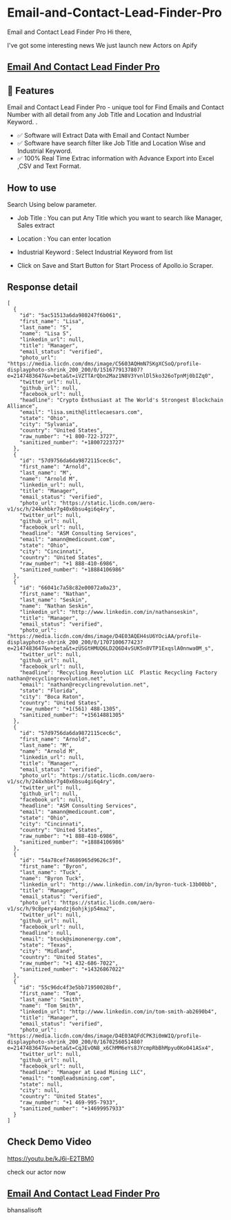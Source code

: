 # Email-and-Contact-Lead-Finder-Pro
Email and Contact Lead Finder Pro
Hi there,

I've got some interesting news We just launch new Actors on Apify

## [Email And Contact Lead Finder Pro](https://apify.com/bhansalisoft/email-and-contact-lead-finder-pro)

## 🚀 Features

Email and Contact Lead Finder Pro - unique tool for Find Emails and Contact Number with all detail from any Job Title and Location and Industrial Keyword. .

- ✅ Software will Extract Data with Email and Contact Number
- ✅ Software have search filter like Job Title and Location Wise and Industrial Keyword.
- ✅ 100% Real Time Extrac information with Advance Export into Excel ,CSV and Text Format.


## How to use
Search Using below parameter.

- Job Title :  You can put Any Title which you want to search like Manager, Sales extract 
- Location  :  You can enter location
- Industrial Keyword : Select Industrial Keyword from list


- Click on Save and Start Button for Start Process of Apollo.io Scraper.  

## Response detail

```
[
  {
    "id": "5ac51513a6da980247f6b061",
    "first_name": "Lisa",
    "last_name": "S",
    "name": "Lisa S",
    "linkedin_url": null,
    "title": "Manager",
    "email_status": "verified",
    "photo_url": "https://media.licdn.com/dms/image/C5603AQHmN7SKgXCSoQ/profile-displayphoto-shrink_200_200/0/1516779137807?e=2147483647&v=beta&t=iVZTTArQbn2Maz1N8V3YvnlDl5ko326oTpnMj0bIZq0",
    "twitter_url": null,
    "github_url": null,
    "facebook_url": null,
    "headline": "Crypto Enthusiast at The World's Strongest Blockchain Alliance",
    "email": "lisa.smith@littlecaesars.com",
    "state": "Ohio",
    "city": "Sylvania",
    "country": "United States",
    "raw_number": "+1 800-722-3727",
    "sanitized_number": "+18007223727"
  },
  {
    "id": "57d9756da6da9872115cec6c",
    "first_name": "Arnold",
    "last_name": "M",
    "name": "Arnold M",
    "linkedin_url": null,
    "title": "Manager",
    "email_status": "verified",
    "photo_url": "https://static.licdn.com/aero-v1/sc/h/244xhbkr7g40x6bsu4gi6q4ry",
    "twitter_url": null,
    "github_url": null,
    "facebook_url": null,
    "headline": "ASM Consulting Services",
    "email": "amann@medicount.com",
    "state": "Ohio",
    "city": "Cincinnati",
    "country": "United States",
    "raw_number": "+1 888-410-6986",
    "sanitized_number": "+18884106986"
  },
  {
    "id": "66041c7a58c82e00072a0a23",
    "first_name": "Nathan",
    "last_name": "Seskin",
    "name": "Nathan Seskin",
    "linkedin_url": "http://www.linkedin.com/in/nathanseskin",
    "title": "Manager",
    "email_status": "verified",
    "photo_url": "https://media.licdn.com/dms/image/D4E03AQEH4sU6YOciAA/profile-displayphoto-shrink_200_200/0/1707100677423?e=2147483647&v=beta&t=zUSGtHMUQ6LD2Q6D4vSUK5n8VTP1ExqslA0nnwa0M_s",
    "twitter_url": null,
    "github_url": null,
    "facebook_url": null,
    "headline": "Recycling Revolution LLC  Plastic Recycling Factory nathan@recyclingrevolution.net",
    "email": "nathan@recyclingrevolution.net",
    "state": "Florida",
    "city": "Boca Raton",
    "country": "United States",
    "raw_number": "+1(561) 488-1305",
    "sanitized_number": "+15614881305"
  },
  {
    "id": "57d9756da6da9872115cec6c",
    "first_name": "Arnold",
    "last_name": "M",
    "name": "Arnold M",
    "linkedin_url": null,
    "title": "Manager",
    "email_status": "verified",
    "photo_url": "https://static.licdn.com/aero-v1/sc/h/244xhbkr7g40x6bsu4gi6q4ry",
    "twitter_url": null,
    "github_url": null,
    "facebook_url": null,
    "headline": "ASM Consulting Services",
    "email": "amann@medicount.com",
    "state": "Ohio",
    "city": "Cincinnati",
    "country": "United States",
    "raw_number": "+1 888-410-6986",
    "sanitized_number": "+18884106986"
  },
  {
    "id": "54a78cef74686965d9626c3f",
    "first_name": "Byron",
    "last_name": "Tuck",
    "name": "Byron Tuck",
    "linkedin_url": "http://www.linkedin.com/in/byron-tuck-13b00bb",
    "title": "Manager",
    "email_status": "verified",
    "photo_url": "https://static.licdn.com/aero-v1/sc/h/9c8pery4andzj6ohjkjp54ma2",
    "twitter_url": null,
    "github_url": null,
    "facebook_url": null,
    "headline": null,
    "email": "btuck@simonenergy.com",
    "state": "Texas",
    "city": "Midland",
    "country": "United States",
    "raw_number": "+1 432-686-7022",
    "sanitized_number": "+14326867022"
  },
  {
    "id": "55c96dc4f3e5bb71950028bf",
    "first_name": "Tom",
    "last_name": "Smith",
    "name": "Tom Smith",
    "linkedin_url": "http://www.linkedin.com/in/tom-smith-ab2690b4",
    "title": "Manager",
    "email_status": "verified",
    "photo_url": "https://media.licdn.com/dms/image/D4E03AQFdCPK3i0mWIQ/profile-displayphoto-shrink_200_200/0/1670256051480?e=2147483647&v=beta&t=CqJEvON8_x6ChMM6eYs8JYcmpRbBhMpyu0Ko041ASx4",
    "twitter_url": null,
    "github_url": null,
    "facebook_url": null,
    "headline": "Manager at Lead Mining LLC",
    "email": "tom@leadsmining.com",
    "state": null,
    "city": null,
    "country": "United States",
    "raw_number": "+1 469-995-7933",
    "sanitized_number": "+14699957933"
  }
]
```
             
## Check Demo Video

https://youtu.be/kJ6i-E2TBM0


check our actor now

## [Email And Contact Lead Finder Pro](https://apify.com/bhansalisoft/email-and-contact-lead-finder-pro)


bhansalisoft
